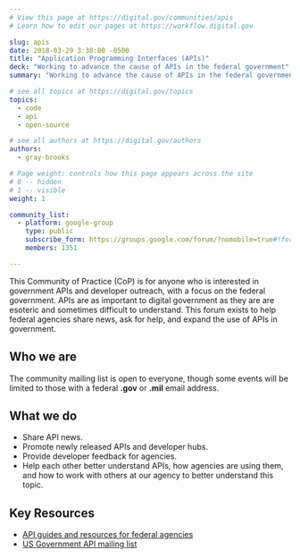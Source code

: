 ```yaml
---
# View this page at https://digital.gov/communities/apis
# Learn how to edit our pages at https://workflow.digital.gov

slug: apis
date: 2018-03-29 3:30:00 -0500
title: "Application Programming Interfaces (APIs)"
deck: "Working to advance the cause of APIs in the federal government"
summary: "Working to advance the cause of APIs in the federal government"

# see all topics at https://digital.gov/topics
topics:
  - code
  - api
  - open-source

# see all authors at https://digital.gov/authors
authors:
  - gray-brooks

# Page weight: controls how this page appears across the site
# 0 -- hidden
# 1 -- visible
weight: 1

community_list:
  - platform: google-group
    type: public
    subscribe_form: https://groups.google.com/forum/?nomobile=true#!forum/us-government-apis
    members: 1351

---
```


This Community of Practice (CoP) is for anyone who is interested in government APIs and developer outreach, with a focus on the federal government. APIs are as important to digital government as they are are esoteric and sometimes difficult to understand. This forum exists to help federal agencies share news, ask for help, and expand the use of APIs in government.

## Who we are

The community mailing list is open to everyone, though some events will be limited to those with a federal **.gov** or **.mil** email address.

## What we do

* Share API news.
* Promote newly released APIs and developer hubs.
* Provide developer feedback for agencies.
* Help each other better understand APIs, how agencies are using them, and how to work with others at our agency to better understand this topic.

## Key Resources

- [API guides and resources for federal agencies](https://api-all-the-x.18f.gov/)
- [US Government API mailing list](https://groups.google.com/forum/?nomobile=true#!forum/us-government-apis)
